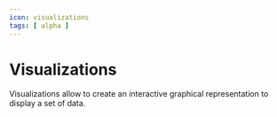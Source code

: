 ```yaml
---
icon: visualizations
tags: [ alpha ]
---
```

# Visualizations

Visualizations allow to create an interactive graphical representation to display a set of data.

